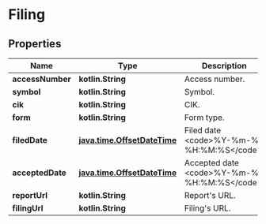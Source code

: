 
# Filing

## Properties
Name | Type | Description | Notes
------------ | ------------- | ------------- | -------------
**accessNumber** | **kotlin.String** | Access number. |  [optional]
**symbol** | **kotlin.String** | Symbol. |  [optional]
**cik** | **kotlin.String** | CIK. |  [optional]
**form** | **kotlin.String** | Form type. |  [optional]
**filedDate** | [**java.time.OffsetDateTime**](java.time.OffsetDateTime.md) | Filed date &lt;code&gt;%Y-%m-%d %H:%M:%S&lt;/code&gt;. |  [optional]
**acceptedDate** | [**java.time.OffsetDateTime**](java.time.OffsetDateTime.md) | Accepted date &lt;code&gt;%Y-%m-%d %H:%M:%S&lt;/code&gt;. |  [optional]
**reportUrl** | **kotlin.String** | Report&#39;s URL. |  [optional]
**filingUrl** | **kotlin.String** | Filing&#39;s URL. |  [optional]



